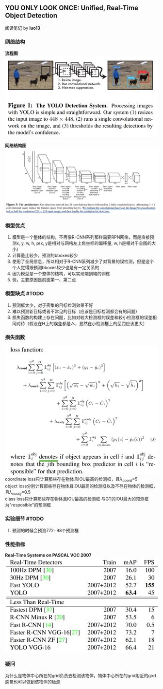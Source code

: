 ## YOU ONLY LOOK ONCE: Unified, Real-Time Object Detection
阅读笔记 by **luo13**

### 网络结构

**流程图**
![yolo_detection_system](../img/YOLO_v1/yolo_detection_system.PNG)  

**网络结构图**
![yolo_network](../img/YOLO_v1/yolo_v1_network.PNG)

### 模型优点
1. 模型是一个整体的结构，不再像R-CNN系列那样需要RPN网络，而是直接预测x, y, w, h, p(x, y是相对与网格左上角坐标的偏移量, w, h是相对于全图的大小)
2. 计算量比较少，预测的bboxes较少
3. 使用了全局信息，所以相对于R-CNN系列减少了对背景的误检测，但是这个个人觉得跟预测bboxes较少也是有一定关系的
4. 因为模型是一个整体的结构，可以实现端到端的训练
5. 快，主要原因是前面第一、第二点

### 模型缺点 #TODO
1. 预测框太少，对于密集的目标检测效果不好
2. 难以预测新目标或者不常见的目标（应该是目标检测都会有的问题）
3. 损失函数的构建上存在问题，比如对较大检测框的误差和较小检测框的误差相同对待（假设在H上的误差都是${\triangle}$，显然在小检测框上的惩罚应该更大）

### 损失函数
![loss function](../img/YOLO_v1/loss_function.PNG)  
coordinate loss只计算那些存在物体且IOU最高的检测框，且${\lambda_{coord}}$=5  
object loss分别计算那些存在物体且IOU最高的检测框以及不存在物体的检测框，且${\lambda_{noobj}}$=0.5  
class loss只计算那些存在物体且IOU最高的检测框
与GT的IOU最大的预测框为"resposible"的预测框

### 实验细节 #TODO
1. 预测的时候会预测7*7*2=98个预测框

### 性能指标
**Real-Time Systems on PASCAL VOC 2007**
![time comparison](../img/YOLO_v1/time_comparison.PNG)

### 疑问
为什么是物体中心所在的grid负责去检测该物体，物体中心所在的grid附近的gird感觉也可以做到该物体的检测
